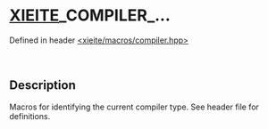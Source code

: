 # [XIEITE](../../macros.md)\_COMPILER\_...
Defined in header [<xieite/macros/compiler.hpp>](../../../include/xieite/macros/compiler.hpp)

&nbsp;

## Description
Macros for identifying the current compiler type. See header file for definitions.
